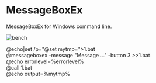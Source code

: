 # MessageBoxEx
MessageBoxEx for Windows command line.

![bench](https://raw.githubusercontent.com/pedromagician/CMD_MessageBoxEx/main/pic/screenshot.png)

@echo|set /p="@set mytmp=">1.bat\
@messageboxex -message "Message ..." -button 3 >>1.bat\
@echo errorlevel=%errorlevel%\
@call 1.bat\
@echo output=%mytmp%
